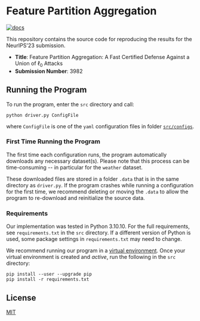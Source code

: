 # Feature Partition Aggregation

[![docs](https://img.shields.io/badge/license-MIT-blue.svg)](https://github.com/AnonNeurIPS2023/certified-sparse/blob/main/LICENSE)

This repository contains the source code for reproducing the results for the NeurIPS'23 submission.

* **Title**: Feature Partition Aggregation: A Fast Certified Defense Against a Union of $\ell_0$ Attacks
* **Submission Number**: 3982

## Running the Program

To run the program, enter the `src` directory and call:

`python driver.py ConfigFile`

where `ConfigFile` is one of the `yaml` configuration files in folder [`src/configs`](src/configs). 

### First Time Running the Program

The first time each configuration runs, the program automatically downloads any necessary dataset(s).  Please note that this process can be time-consuming -- in particular for the `weather` dataset.

These downloaded files are stored in a folder `.data` that is in the same directory as `driver.py`.  If the program crashes while running a configuration for the first time, we recommend deleting or moving the `.data` to allow the program to re-download and reinitialize the source data.

### Requirements

Our implementation was tested in Python&nbsp;3.10.10.  For the full requirements, see `requirements.txt` in the `src` directory.  If a different version of Python is used, some package settings in `requirements.txt` may need to change.

We recommend running our program in a [virtual environment](https://docs.python.org/3/tutorial/venv.html).  Once your virtual environment is created and *active*, run the following in the `src` directory:

```
pip install --user --upgrade pip
pip install -r requirements.txt
```

## License

[MIT](https://github.com/AnonNeurIPS2023/certified-sparse/blob/main/LICENSE)
